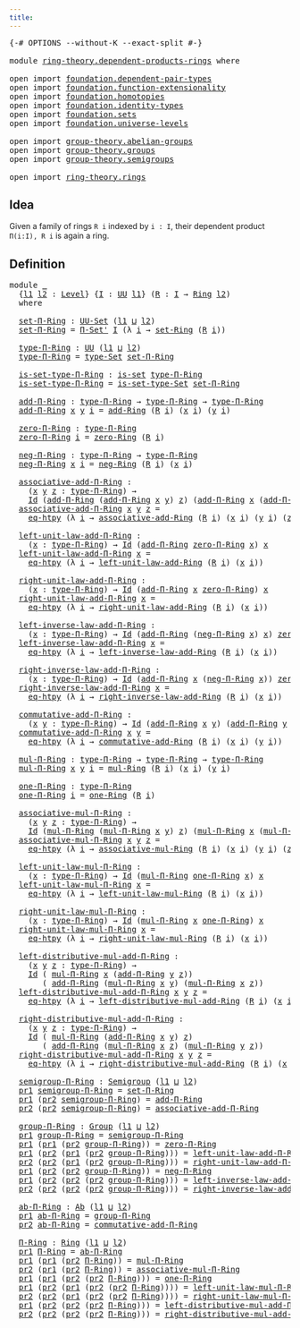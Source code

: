 ```yaml
---
title:
---
```


<pre class="Agda"><a id="25" class="Symbol">{-#</a> <a id="29" class="Keyword">OPTIONS</a> <a id="37" class="Pragma">--without-K</a> <a id="49" class="Pragma">--exact-split</a> <a id="63" class="Symbol">#-}</a>

<a id="68" class="Keyword">module</a> <a id="75" href="ring-theory.dependent-products-rings.html" class="Module">ring-theory.dependent-products-rings</a> <a id="112" class="Keyword">where</a>

<a id="119" class="Keyword">open</a> <a id="124" class="Keyword">import</a> <a id="131" href="foundation.dependent-pair-types.html" class="Module">foundation.dependent-pair-types</a>
<a id="163" class="Keyword">open</a> <a id="168" class="Keyword">import</a> <a id="175" href="foundation.function-extensionality.html" class="Module">foundation.function-extensionality</a>
<a id="210" class="Keyword">open</a> <a id="215" class="Keyword">import</a> <a id="222" href="foundation.homotopies.html" class="Module">foundation.homotopies</a>
<a id="244" class="Keyword">open</a> <a id="249" class="Keyword">import</a> <a id="256" href="foundation.identity-types.html" class="Module">foundation.identity-types</a>
<a id="282" class="Keyword">open</a> <a id="287" class="Keyword">import</a> <a id="294" href="foundation.sets.html" class="Module">foundation.sets</a>
<a id="310" class="Keyword">open</a> <a id="315" class="Keyword">import</a> <a id="322" href="foundation.universe-levels.html" class="Module">foundation.universe-levels</a>

<a id="350" class="Keyword">open</a> <a id="355" class="Keyword">import</a> <a id="362" href="group-theory.abelian-groups.html" class="Module">group-theory.abelian-groups</a>
<a id="390" class="Keyword">open</a> <a id="395" class="Keyword">import</a> <a id="402" href="group-theory.groups.html" class="Module">group-theory.groups</a>
<a id="422" class="Keyword">open</a> <a id="427" class="Keyword">import</a> <a id="434" href="group-theory.semigroups.html" class="Module">group-theory.semigroups</a>

<a id="459" class="Keyword">open</a> <a id="464" class="Keyword">import</a> <a id="471" href="ring-theory.rings.html" class="Module">ring-theory.rings</a>
</pre>
## Idea

Given a family of rings `R i` indexed by `i : I`, their dependent product `Π(i:I), R i` is again a ring.

## Definition

<pre class="Agda"><a id="632" class="Keyword">module</a> <a id="639" href="ring-theory.dependent-products-rings.html#639" class="Module">_</a>
  <a id="643" class="Symbol">{</a><a id="644" href="ring-theory.dependent-products-rings.html#644" class="Bound">l1</a> <a id="647" href="ring-theory.dependent-products-rings.html#647" class="Bound">l2</a> <a id="650" class="Symbol">:</a> <a id="652" href="Agda.Primitive.html#597" class="Postulate">Level</a><a id="657" class="Symbol">}</a> <a id="659" class="Symbol">{</a><a id="660" href="ring-theory.dependent-products-rings.html#660" class="Bound">I</a> <a id="662" class="Symbol">:</a> <a id="664" href="foundation-core.universe-levels.html#235" class="Primitive">UU</a> <a id="667" href="ring-theory.dependent-products-rings.html#644" class="Bound">l1</a><a id="669" class="Symbol">}</a> <a id="671" class="Symbol">(</a><a id="672" href="ring-theory.dependent-products-rings.html#672" class="Bound">R</a> <a id="674" class="Symbol">:</a> <a id="676" href="ring-theory.dependent-products-rings.html#660" class="Bound">I</a> <a id="678" class="Symbol">→</a> <a id="680" href="ring-theory.rings.html#2551" class="Function">Ring</a> <a id="685" href="ring-theory.dependent-products-rings.html#647" class="Bound">l2</a><a id="687" class="Symbol">)</a>
  <a id="691" class="Keyword">where</a>
  
  <a id="702" href="ring-theory.dependent-products-rings.html#702" class="Function">set-Π-Ring</a> <a id="713" class="Symbol">:</a> <a id="715" href="foundation-core.sets.html#1190" class="Function">UU-Set</a> <a id="722" class="Symbol">(</a><a id="723" href="ring-theory.dependent-products-rings.html#644" class="Bound">l1</a> <a id="726" href="Agda.Primitive.html#810" class="Primitive Operator">⊔</a> <a id="728" href="ring-theory.dependent-products-rings.html#647" class="Bound">l2</a><a id="730" class="Symbol">)</a>
  <a id="734" href="ring-theory.dependent-products-rings.html#702" class="Function">set-Π-Ring</a> <a id="745" class="Symbol">=</a> <a id="747" href="foundation.sets.html#3198" class="Function">Π-Set&#39;</a> <a id="754" href="ring-theory.dependent-products-rings.html#660" class="Bound">I</a> <a id="756" class="Symbol">(λ</a> <a id="759" href="ring-theory.dependent-products-rings.html#759" class="Bound">i</a> <a id="761" class="Symbol">→</a> <a id="763" href="ring-theory.rings.html#2757" class="Function">set-Ring</a> <a id="772" class="Symbol">(</a><a id="773" href="ring-theory.dependent-products-rings.html#672" class="Bound">R</a> <a id="775" href="ring-theory.dependent-products-rings.html#759" class="Bound">i</a><a id="776" class="Symbol">))</a>

  <a id="782" href="ring-theory.dependent-products-rings.html#782" class="Function">type-Π-Ring</a> <a id="794" class="Symbol">:</a> <a id="796" href="foundation-core.universe-levels.html#235" class="Primitive">UU</a> <a id="799" class="Symbol">(</a><a id="800" href="ring-theory.dependent-products-rings.html#644" class="Bound">l1</a> <a id="803" href="Agda.Primitive.html#810" class="Primitive Operator">⊔</a> <a id="805" href="ring-theory.dependent-products-rings.html#647" class="Bound">l2</a><a id="807" class="Symbol">)</a>
  <a id="811" href="ring-theory.dependent-products-rings.html#782" class="Function">type-Π-Ring</a> <a id="823" class="Symbol">=</a> <a id="825" href="foundation-core.sets.html#1304" class="Function">type-Set</a> <a id="834" href="ring-theory.dependent-products-rings.html#702" class="Function">set-Π-Ring</a>

  <a id="848" href="ring-theory.dependent-products-rings.html#848" class="Function">is-set-type-Π-Ring</a> <a id="867" class="Symbol">:</a> <a id="869" href="foundation-core.sets.html#1113" class="Function">is-set</a> <a id="876" href="ring-theory.dependent-products-rings.html#782" class="Function">type-Π-Ring</a>
  <a id="890" href="ring-theory.dependent-products-rings.html#848" class="Function">is-set-type-Π-Ring</a> <a id="909" class="Symbol">=</a> <a id="911" href="foundation-core.sets.html#1355" class="Function">is-set-type-Set</a> <a id="927" href="ring-theory.dependent-products-rings.html#702" class="Function">set-Π-Ring</a>

  <a id="941" href="ring-theory.dependent-products-rings.html#941" class="Function">add-Π-Ring</a> <a id="952" class="Symbol">:</a> <a id="954" href="ring-theory.dependent-products-rings.html#782" class="Function">type-Π-Ring</a> <a id="966" class="Symbol">→</a> <a id="968" href="ring-theory.dependent-products-rings.html#782" class="Function">type-Π-Ring</a> <a id="980" class="Symbol">→</a> <a id="982" href="ring-theory.dependent-products-rings.html#782" class="Function">type-Π-Ring</a>
  <a id="996" href="ring-theory.dependent-products-rings.html#941" class="Function">add-Π-Ring</a> <a id="1007" href="ring-theory.dependent-products-rings.html#1007" class="Bound">x</a> <a id="1009" href="ring-theory.dependent-products-rings.html#1009" class="Bound">y</a> <a id="1011" href="ring-theory.dependent-products-rings.html#1011" class="Bound">i</a> <a id="1013" class="Symbol">=</a> <a id="1015" href="ring-theory.rings.html#3153" class="Function">add-Ring</a> <a id="1024" class="Symbol">(</a><a id="1025" href="ring-theory.dependent-products-rings.html#672" class="Bound">R</a> <a id="1027" href="ring-theory.dependent-products-rings.html#1011" class="Bound">i</a><a id="1028" class="Symbol">)</a> <a id="1030" class="Symbol">(</a><a id="1031" href="ring-theory.dependent-products-rings.html#1007" class="Bound">x</a> <a id="1033" href="ring-theory.dependent-products-rings.html#1011" class="Bound">i</a><a id="1034" class="Symbol">)</a> <a id="1036" class="Symbol">(</a><a id="1037" href="ring-theory.dependent-products-rings.html#1009" class="Bound">y</a> <a id="1039" href="ring-theory.dependent-products-rings.html#1011" class="Bound">i</a><a id="1040" class="Symbol">)</a>

  <a id="1045" href="ring-theory.dependent-products-rings.html#1045" class="Function">zero-Π-Ring</a> <a id="1057" class="Symbol">:</a> <a id="1059" href="ring-theory.dependent-products-rings.html#782" class="Function">type-Π-Ring</a>
  <a id="1073" href="ring-theory.dependent-products-rings.html#1045" class="Function">zero-Π-Ring</a> <a id="1085" href="ring-theory.dependent-products-rings.html#1085" class="Bound">i</a> <a id="1087" class="Symbol">=</a> <a id="1089" href="ring-theory.rings.html#5170" class="Function">zero-Ring</a> <a id="1099" class="Symbol">(</a><a id="1100" href="ring-theory.dependent-products-rings.html#672" class="Bound">R</a> <a id="1102" href="ring-theory.dependent-products-rings.html#1085" class="Bound">i</a><a id="1103" class="Symbol">)</a>

  <a id="1108" href="ring-theory.dependent-products-rings.html#1108" class="Function">neg-Π-Ring</a> <a id="1119" class="Symbol">:</a> <a id="1121" href="ring-theory.dependent-products-rings.html#782" class="Function">type-Π-Ring</a> <a id="1133" class="Symbol">→</a> <a id="1135" href="ring-theory.dependent-products-rings.html#782" class="Function">type-Π-Ring</a>
  <a id="1149" href="ring-theory.dependent-products-rings.html#1108" class="Function">neg-Π-Ring</a> <a id="1160" href="ring-theory.dependent-products-rings.html#1160" class="Bound">x</a> <a id="1162" href="ring-theory.dependent-products-rings.html#1162" class="Bound">i</a> <a id="1164" class="Symbol">=</a> <a id="1166" href="ring-theory.rings.html#5990" class="Function">neg-Ring</a> <a id="1175" class="Symbol">(</a><a id="1176" href="ring-theory.dependent-products-rings.html#672" class="Bound">R</a> <a id="1178" href="ring-theory.dependent-products-rings.html#1162" class="Bound">i</a><a id="1179" class="Symbol">)</a> <a id="1181" class="Symbol">(</a><a id="1182" href="ring-theory.dependent-products-rings.html#1160" class="Bound">x</a> <a id="1184" href="ring-theory.dependent-products-rings.html#1162" class="Bound">i</a><a id="1185" class="Symbol">)</a>

  <a id="1190" href="ring-theory.dependent-products-rings.html#1190" class="Function">associative-add-Π-Ring</a> <a id="1213" class="Symbol">:</a>
    <a id="1219" class="Symbol">(</a><a id="1220" href="ring-theory.dependent-products-rings.html#1220" class="Bound">x</a> <a id="1222" href="ring-theory.dependent-products-rings.html#1222" class="Bound">y</a> <a id="1224" href="ring-theory.dependent-products-rings.html#1224" class="Bound">z</a> <a id="1226" class="Symbol">:</a> <a id="1228" href="ring-theory.dependent-products-rings.html#782" class="Function">type-Π-Ring</a><a id="1239" class="Symbol">)</a> <a id="1241" class="Symbol">→</a>
    <a id="1247" href="foundation-core.identity-types.html#1767" class="Datatype">Id</a> <a id="1250" class="Symbol">(</a><a id="1251" href="ring-theory.dependent-products-rings.html#941" class="Function">add-Π-Ring</a> <a id="1262" class="Symbol">(</a><a id="1263" href="ring-theory.dependent-products-rings.html#941" class="Function">add-Π-Ring</a> <a id="1274" href="ring-theory.dependent-products-rings.html#1220" class="Bound">x</a> <a id="1276" href="ring-theory.dependent-products-rings.html#1222" class="Bound">y</a><a id="1277" class="Symbol">)</a> <a id="1279" href="ring-theory.dependent-products-rings.html#1224" class="Bound">z</a><a id="1280" class="Symbol">)</a> <a id="1282" class="Symbol">(</a><a id="1283" href="ring-theory.dependent-products-rings.html#941" class="Function">add-Π-Ring</a> <a id="1294" href="ring-theory.dependent-products-rings.html#1220" class="Bound">x</a> <a id="1296" class="Symbol">(</a><a id="1297" href="ring-theory.dependent-products-rings.html#941" class="Function">add-Π-Ring</a> <a id="1308" href="ring-theory.dependent-products-rings.html#1222" class="Bound">y</a> <a id="1310" href="ring-theory.dependent-products-rings.html#1224" class="Bound">z</a><a id="1311" class="Symbol">))</a>
  <a id="1316" href="ring-theory.dependent-products-rings.html#1190" class="Function">associative-add-Π-Ring</a> <a id="1339" href="ring-theory.dependent-products-rings.html#1339" class="Bound">x</a> <a id="1341" href="ring-theory.dependent-products-rings.html#1341" class="Bound">y</a> <a id="1343" href="ring-theory.dependent-products-rings.html#1343" class="Bound">z</a> <a id="1345" class="Symbol">=</a>
    <a id="1351" href="foundation-core.function-extensionality.html#1463" class="Function">eq-htpy</a> <a id="1359" class="Symbol">(λ</a> <a id="1362" href="ring-theory.dependent-products-rings.html#1362" class="Bound">i</a> <a id="1364" class="Symbol">→</a> <a id="1366" href="ring-theory.rings.html#3474" class="Function">associative-add-Ring</a> <a id="1387" class="Symbol">(</a><a id="1388" href="ring-theory.dependent-products-rings.html#672" class="Bound">R</a> <a id="1390" href="ring-theory.dependent-products-rings.html#1362" class="Bound">i</a><a id="1391" class="Symbol">)</a> <a id="1393" class="Symbol">(</a><a id="1394" href="ring-theory.dependent-products-rings.html#1339" class="Bound">x</a> <a id="1396" href="ring-theory.dependent-products-rings.html#1362" class="Bound">i</a><a id="1397" class="Symbol">)</a> <a id="1399" class="Symbol">(</a><a id="1400" href="ring-theory.dependent-products-rings.html#1341" class="Bound">y</a> <a id="1402" href="ring-theory.dependent-products-rings.html#1362" class="Bound">i</a><a id="1403" class="Symbol">)</a> <a id="1405" class="Symbol">(</a><a id="1406" href="ring-theory.dependent-products-rings.html#1343" class="Bound">z</a> <a id="1408" href="ring-theory.dependent-products-rings.html#1362" class="Bound">i</a><a id="1409" class="Symbol">))</a>

  <a id="1415" href="ring-theory.dependent-products-rings.html#1415" class="Function">left-unit-law-add-Π-Ring</a> <a id="1440" class="Symbol">:</a>
    <a id="1446" class="Symbol">(</a><a id="1447" href="ring-theory.dependent-products-rings.html#1447" class="Bound">x</a> <a id="1449" class="Symbol">:</a> <a id="1451" href="ring-theory.dependent-products-rings.html#782" class="Function">type-Π-Ring</a><a id="1462" class="Symbol">)</a> <a id="1464" class="Symbol">→</a> <a id="1466" href="foundation-core.identity-types.html#1767" class="Datatype">Id</a> <a id="1469" class="Symbol">(</a><a id="1470" href="ring-theory.dependent-products-rings.html#941" class="Function">add-Π-Ring</a> <a id="1481" href="ring-theory.dependent-products-rings.html#1045" class="Function">zero-Π-Ring</a> <a id="1493" href="ring-theory.dependent-products-rings.html#1447" class="Bound">x</a><a id="1494" class="Symbol">)</a> <a id="1496" href="ring-theory.dependent-products-rings.html#1447" class="Bound">x</a>
  <a id="1500" href="ring-theory.dependent-products-rings.html#1415" class="Function">left-unit-law-add-Π-Ring</a> <a id="1525" href="ring-theory.dependent-products-rings.html#1525" class="Bound">x</a> <a id="1527" class="Symbol">=</a>
    <a id="1533" href="foundation-core.function-extensionality.html#1463" class="Function">eq-htpy</a> <a id="1541" class="Symbol">(λ</a> <a id="1544" href="ring-theory.dependent-products-rings.html#1544" class="Bound">i</a> <a id="1546" class="Symbol">→</a> <a id="1548" href="ring-theory.rings.html#5487" class="Function">left-unit-law-add-Ring</a> <a id="1571" class="Symbol">(</a><a id="1572" href="ring-theory.dependent-products-rings.html#672" class="Bound">R</a> <a id="1574" href="ring-theory.dependent-products-rings.html#1544" class="Bound">i</a><a id="1575" class="Symbol">)</a> <a id="1577" class="Symbol">(</a><a id="1578" href="ring-theory.dependent-products-rings.html#1525" class="Bound">x</a> <a id="1580" href="ring-theory.dependent-products-rings.html#1544" class="Bound">i</a><a id="1581" class="Symbol">))</a>

  <a id="1587" href="ring-theory.dependent-products-rings.html#1587" class="Function">right-unit-law-add-Π-Ring</a> <a id="1613" class="Symbol">:</a>
    <a id="1619" class="Symbol">(</a><a id="1620" href="ring-theory.dependent-products-rings.html#1620" class="Bound">x</a> <a id="1622" class="Symbol">:</a> <a id="1624" href="ring-theory.dependent-products-rings.html#782" class="Function">type-Π-Ring</a><a id="1635" class="Symbol">)</a> <a id="1637" class="Symbol">→</a> <a id="1639" href="foundation-core.identity-types.html#1767" class="Datatype">Id</a> <a id="1642" class="Symbol">(</a><a id="1643" href="ring-theory.dependent-products-rings.html#941" class="Function">add-Π-Ring</a> <a id="1654" href="ring-theory.dependent-products-rings.html#1620" class="Bound">x</a> <a id="1656" href="ring-theory.dependent-products-rings.html#1045" class="Function">zero-Π-Ring</a><a id="1667" class="Symbol">)</a> <a id="1669" href="ring-theory.dependent-products-rings.html#1620" class="Bound">x</a>
  <a id="1673" href="ring-theory.dependent-products-rings.html#1587" class="Function">right-unit-law-add-Π-Ring</a> <a id="1699" href="ring-theory.dependent-products-rings.html#1699" class="Bound">x</a> <a id="1701" class="Symbol">=</a>
    <a id="1707" href="foundation-core.function-extensionality.html#1463" class="Function">eq-htpy</a> <a id="1715" class="Symbol">(λ</a> <a id="1718" href="ring-theory.dependent-products-rings.html#1718" class="Bound">i</a> <a id="1720" class="Symbol">→</a> <a id="1722" href="ring-theory.rings.html#5625" class="Function">right-unit-law-add-Ring</a> <a id="1746" class="Symbol">(</a><a id="1747" href="ring-theory.dependent-products-rings.html#672" class="Bound">R</a> <a id="1749" href="ring-theory.dependent-products-rings.html#1718" class="Bound">i</a><a id="1750" class="Symbol">)</a> <a id="1752" class="Symbol">(</a><a id="1753" href="ring-theory.dependent-products-rings.html#1699" class="Bound">x</a> <a id="1755" href="ring-theory.dependent-products-rings.html#1718" class="Bound">i</a><a id="1756" class="Symbol">))</a>

  <a id="1762" href="ring-theory.dependent-products-rings.html#1762" class="Function">left-inverse-law-add-Π-Ring</a> <a id="1790" class="Symbol">:</a>
    <a id="1796" class="Symbol">(</a><a id="1797" href="ring-theory.dependent-products-rings.html#1797" class="Bound">x</a> <a id="1799" class="Symbol">:</a> <a id="1801" href="ring-theory.dependent-products-rings.html#782" class="Function">type-Π-Ring</a><a id="1812" class="Symbol">)</a> <a id="1814" class="Symbol">→</a> <a id="1816" href="foundation-core.identity-types.html#1767" class="Datatype">Id</a> <a id="1819" class="Symbol">(</a><a id="1820" href="ring-theory.dependent-products-rings.html#941" class="Function">add-Π-Ring</a> <a id="1831" class="Symbol">(</a><a id="1832" href="ring-theory.dependent-products-rings.html#1108" class="Function">neg-Π-Ring</a> <a id="1843" href="ring-theory.dependent-products-rings.html#1797" class="Bound">x</a><a id="1844" class="Symbol">)</a> <a id="1846" href="ring-theory.dependent-products-rings.html#1797" class="Bound">x</a><a id="1847" class="Symbol">)</a> <a id="1849" href="ring-theory.dependent-products-rings.html#1045" class="Function">zero-Π-Ring</a>
  <a id="1863" href="ring-theory.dependent-products-rings.html#1762" class="Function">left-inverse-law-add-Π-Ring</a> <a id="1891" href="ring-theory.dependent-products-rings.html#1891" class="Bound">x</a> <a id="1893" class="Symbol">=</a>
    <a id="1899" href="foundation-core.function-extensionality.html#1463" class="Function">eq-htpy</a> <a id="1907" class="Symbol">(λ</a> <a id="1910" href="ring-theory.dependent-products-rings.html#1910" class="Bound">i</a> <a id="1912" class="Symbol">→</a> <a id="1914" href="ring-theory.rings.html#6062" class="Function">left-inverse-law-add-Ring</a> <a id="1940" class="Symbol">(</a><a id="1941" href="ring-theory.dependent-products-rings.html#672" class="Bound">R</a> <a id="1943" href="ring-theory.dependent-products-rings.html#1910" class="Bound">i</a><a id="1944" class="Symbol">)</a> <a id="1946" class="Symbol">(</a><a id="1947" href="ring-theory.dependent-products-rings.html#1891" class="Bound">x</a> <a id="1949" href="ring-theory.dependent-products-rings.html#1910" class="Bound">i</a><a id="1950" class="Symbol">))</a>

  <a id="1956" href="ring-theory.dependent-products-rings.html#1956" class="Function">right-inverse-law-add-Π-Ring</a> <a id="1985" class="Symbol">:</a>
    <a id="1991" class="Symbol">(</a><a id="1992" href="ring-theory.dependent-products-rings.html#1992" class="Bound">x</a> <a id="1994" class="Symbol">:</a> <a id="1996" href="ring-theory.dependent-products-rings.html#782" class="Function">type-Π-Ring</a><a id="2007" class="Symbol">)</a> <a id="2009" class="Symbol">→</a> <a id="2011" href="foundation-core.identity-types.html#1767" class="Datatype">Id</a> <a id="2014" class="Symbol">(</a><a id="2015" href="ring-theory.dependent-products-rings.html#941" class="Function">add-Π-Ring</a> <a id="2026" href="ring-theory.dependent-products-rings.html#1992" class="Bound">x</a> <a id="2028" class="Symbol">(</a><a id="2029" href="ring-theory.dependent-products-rings.html#1108" class="Function">neg-Π-Ring</a> <a id="2040" href="ring-theory.dependent-products-rings.html#1992" class="Bound">x</a><a id="2041" class="Symbol">))</a> <a id="2044" href="ring-theory.dependent-products-rings.html#1045" class="Function">zero-Π-Ring</a>
  <a id="2058" href="ring-theory.dependent-products-rings.html#1956" class="Function">right-inverse-law-add-Π-Ring</a> <a id="2087" href="ring-theory.dependent-products-rings.html#2087" class="Bound">x</a> <a id="2089" class="Symbol">=</a>
    <a id="2095" href="foundation-core.function-extensionality.html#1463" class="Function">eq-htpy</a> <a id="2103" class="Symbol">(λ</a> <a id="2106" href="ring-theory.dependent-products-rings.html#2106" class="Bound">i</a> <a id="2108" class="Symbol">→</a> <a id="2110" href="ring-theory.rings.html#6228" class="Function">right-inverse-law-add-Ring</a> <a id="2137" class="Symbol">(</a><a id="2138" href="ring-theory.dependent-products-rings.html#672" class="Bound">R</a> <a id="2140" href="ring-theory.dependent-products-rings.html#2106" class="Bound">i</a><a id="2141" class="Symbol">)</a> <a id="2143" class="Symbol">(</a><a id="2144" href="ring-theory.dependent-products-rings.html#2087" class="Bound">x</a> <a id="2146" href="ring-theory.dependent-products-rings.html#2106" class="Bound">i</a><a id="2147" class="Symbol">))</a>

  <a id="2153" href="ring-theory.dependent-products-rings.html#2153" class="Function">commutative-add-Π-Ring</a> <a id="2176" class="Symbol">:</a>
    <a id="2182" class="Symbol">(</a><a id="2183" href="ring-theory.dependent-products-rings.html#2183" class="Bound">x</a> <a id="2185" href="ring-theory.dependent-products-rings.html#2185" class="Bound">y</a> <a id="2187" class="Symbol">:</a> <a id="2189" href="ring-theory.dependent-products-rings.html#782" class="Function">type-Π-Ring</a><a id="2200" class="Symbol">)</a> <a id="2202" class="Symbol">→</a> <a id="2204" href="foundation-core.identity-types.html#1767" class="Datatype">Id</a> <a id="2207" class="Symbol">(</a><a id="2208" href="ring-theory.dependent-products-rings.html#941" class="Function">add-Π-Ring</a> <a id="2219" href="ring-theory.dependent-products-rings.html#2183" class="Bound">x</a> <a id="2221" href="ring-theory.dependent-products-rings.html#2185" class="Bound">y</a><a id="2222" class="Symbol">)</a> <a id="2224" class="Symbol">(</a><a id="2225" href="ring-theory.dependent-products-rings.html#941" class="Function">add-Π-Ring</a> <a id="2236" href="ring-theory.dependent-products-rings.html#2185" class="Bound">y</a> <a id="2238" href="ring-theory.dependent-products-rings.html#2183" class="Bound">x</a><a id="2239" class="Symbol">)</a>
  <a id="2243" href="ring-theory.dependent-products-rings.html#2153" class="Function">commutative-add-Π-Ring</a> <a id="2266" href="ring-theory.dependent-products-rings.html#2266" class="Bound">x</a> <a id="2268" href="ring-theory.dependent-products-rings.html#2268" class="Bound">y</a> <a id="2270" class="Symbol">=</a>
    <a id="2276" href="foundation-core.function-extensionality.html#1463" class="Function">eq-htpy</a> <a id="2284" class="Symbol">(λ</a> <a id="2287" href="ring-theory.dependent-products-rings.html#2287" class="Bound">i</a> <a id="2289" class="Symbol">→</a> <a id="2291" href="ring-theory.rings.html#3873" class="Function">commutative-add-Ring</a> <a id="2312" class="Symbol">(</a><a id="2313" href="ring-theory.dependent-products-rings.html#672" class="Bound">R</a> <a id="2315" href="ring-theory.dependent-products-rings.html#2287" class="Bound">i</a><a id="2316" class="Symbol">)</a> <a id="2318" class="Symbol">(</a><a id="2319" href="ring-theory.dependent-products-rings.html#2266" class="Bound">x</a> <a id="2321" href="ring-theory.dependent-products-rings.html#2287" class="Bound">i</a><a id="2322" class="Symbol">)</a> <a id="2324" class="Symbol">(</a><a id="2325" href="ring-theory.dependent-products-rings.html#2268" class="Bound">y</a> <a id="2327" href="ring-theory.dependent-products-rings.html#2287" class="Bound">i</a><a id="2328" class="Symbol">))</a>

  <a id="2334" href="ring-theory.dependent-products-rings.html#2334" class="Function">mul-Π-Ring</a> <a id="2345" class="Symbol">:</a> <a id="2347" href="ring-theory.dependent-products-rings.html#782" class="Function">type-Π-Ring</a> <a id="2359" class="Symbol">→</a> <a id="2361" href="ring-theory.dependent-products-rings.html#782" class="Function">type-Π-Ring</a> <a id="2373" class="Symbol">→</a> <a id="2375" href="ring-theory.dependent-products-rings.html#782" class="Function">type-Π-Ring</a>
  <a id="2389" href="ring-theory.dependent-products-rings.html#2334" class="Function">mul-Π-Ring</a> <a id="2400" href="ring-theory.dependent-products-rings.html#2400" class="Bound">x</a> <a id="2402" href="ring-theory.dependent-products-rings.html#2402" class="Bound">y</a> <a id="2404" href="ring-theory.dependent-products-rings.html#2404" class="Bound">i</a> <a id="2406" class="Symbol">=</a> <a id="2408" href="ring-theory.rings.html#6590" class="Function">mul-Ring</a> <a id="2417" class="Symbol">(</a><a id="2418" href="ring-theory.dependent-products-rings.html#672" class="Bound">R</a> <a id="2420" href="ring-theory.dependent-products-rings.html#2404" class="Bound">i</a><a id="2421" class="Symbol">)</a> <a id="2423" class="Symbol">(</a><a id="2424" href="ring-theory.dependent-products-rings.html#2400" class="Bound">x</a> <a id="2426" href="ring-theory.dependent-products-rings.html#2404" class="Bound">i</a><a id="2427" class="Symbol">)</a> <a id="2429" class="Symbol">(</a><a id="2430" href="ring-theory.dependent-products-rings.html#2402" class="Bound">y</a> <a id="2432" href="ring-theory.dependent-products-rings.html#2404" class="Bound">i</a><a id="2433" class="Symbol">)</a>

  <a id="2438" href="ring-theory.dependent-products-rings.html#2438" class="Function">one-Π-Ring</a> <a id="2449" class="Symbol">:</a> <a id="2451" href="ring-theory.dependent-products-rings.html#782" class="Function">type-Π-Ring</a>
  <a id="2465" href="ring-theory.dependent-products-rings.html#2438" class="Function">one-Π-Ring</a> <a id="2476" href="ring-theory.dependent-products-rings.html#2476" class="Bound">i</a> <a id="2478" class="Symbol">=</a> <a id="2480" href="ring-theory.rings.html#8018" class="Function">one-Ring</a> <a id="2489" class="Symbol">(</a><a id="2490" href="ring-theory.dependent-products-rings.html#672" class="Bound">R</a> <a id="2492" href="ring-theory.dependent-products-rings.html#2476" class="Bound">i</a><a id="2493" class="Symbol">)</a>

  <a id="2498" href="ring-theory.dependent-products-rings.html#2498" class="Function">associative-mul-Π-Ring</a> <a id="2521" class="Symbol">:</a>
    <a id="2527" class="Symbol">(</a><a id="2528" href="ring-theory.dependent-products-rings.html#2528" class="Bound">x</a> <a id="2530" href="ring-theory.dependent-products-rings.html#2530" class="Bound">y</a> <a id="2532" href="ring-theory.dependent-products-rings.html#2532" class="Bound">z</a> <a id="2534" class="Symbol">:</a> <a id="2536" href="ring-theory.dependent-products-rings.html#782" class="Function">type-Π-Ring</a><a id="2547" class="Symbol">)</a> <a id="2549" class="Symbol">→</a>
    <a id="2555" href="foundation-core.identity-types.html#1767" class="Datatype">Id</a> <a id="2558" class="Symbol">(</a><a id="2559" href="ring-theory.dependent-products-rings.html#2334" class="Function">mul-Π-Ring</a> <a id="2570" class="Symbol">(</a><a id="2571" href="ring-theory.dependent-products-rings.html#2334" class="Function">mul-Π-Ring</a> <a id="2582" href="ring-theory.dependent-products-rings.html#2528" class="Bound">x</a> <a id="2584" href="ring-theory.dependent-products-rings.html#2530" class="Bound">y</a><a id="2585" class="Symbol">)</a> <a id="2587" href="ring-theory.dependent-products-rings.html#2532" class="Bound">z</a><a id="2588" class="Symbol">)</a> <a id="2590" class="Symbol">(</a><a id="2591" href="ring-theory.dependent-products-rings.html#2334" class="Function">mul-Π-Ring</a> <a id="2602" href="ring-theory.dependent-products-rings.html#2528" class="Bound">x</a> <a id="2604" class="Symbol">(</a><a id="2605" href="ring-theory.dependent-products-rings.html#2334" class="Function">mul-Π-Ring</a> <a id="2616" href="ring-theory.dependent-products-rings.html#2530" class="Bound">y</a> <a id="2618" href="ring-theory.dependent-products-rings.html#2532" class="Bound">z</a><a id="2619" class="Symbol">))</a>
  <a id="2624" href="ring-theory.dependent-products-rings.html#2498" class="Function">associative-mul-Π-Ring</a> <a id="2647" href="ring-theory.dependent-products-rings.html#2647" class="Bound">x</a> <a id="2649" href="ring-theory.dependent-products-rings.html#2649" class="Bound">y</a> <a id="2651" href="ring-theory.dependent-products-rings.html#2651" class="Bound">z</a> <a id="2653" class="Symbol">=</a>
    <a id="2659" href="foundation-core.function-extensionality.html#1463" class="Function">eq-htpy</a> <a id="2667" class="Symbol">(λ</a> <a id="2670" href="ring-theory.dependent-products-rings.html#2670" class="Bound">i</a> <a id="2672" class="Symbol">→</a> <a id="2674" href="ring-theory.rings.html#6931" class="Function">associative-mul-Ring</a> <a id="2695" class="Symbol">(</a><a id="2696" href="ring-theory.dependent-products-rings.html#672" class="Bound">R</a> <a id="2698" href="ring-theory.dependent-products-rings.html#2670" class="Bound">i</a><a id="2699" class="Symbol">)</a> <a id="2701" class="Symbol">(</a><a id="2702" href="ring-theory.dependent-products-rings.html#2647" class="Bound">x</a> <a id="2704" href="ring-theory.dependent-products-rings.html#2670" class="Bound">i</a><a id="2705" class="Symbol">)</a> <a id="2707" class="Symbol">(</a><a id="2708" href="ring-theory.dependent-products-rings.html#2649" class="Bound">y</a> <a id="2710" href="ring-theory.dependent-products-rings.html#2670" class="Bound">i</a><a id="2711" class="Symbol">)</a> <a id="2713" class="Symbol">(</a><a id="2714" href="ring-theory.dependent-products-rings.html#2651" class="Bound">z</a> <a id="2716" href="ring-theory.dependent-products-rings.html#2670" class="Bound">i</a><a id="2717" class="Symbol">))</a>

  <a id="2723" href="ring-theory.dependent-products-rings.html#2723" class="Function">left-unit-law-mul-Π-Ring</a> <a id="2748" class="Symbol">:</a>
    <a id="2754" class="Symbol">(</a><a id="2755" href="ring-theory.dependent-products-rings.html#2755" class="Bound">x</a> <a id="2757" class="Symbol">:</a> <a id="2759" href="ring-theory.dependent-products-rings.html#782" class="Function">type-Π-Ring</a><a id="2770" class="Symbol">)</a> <a id="2772" class="Symbol">→</a> <a id="2774" href="foundation-core.identity-types.html#1767" class="Datatype">Id</a> <a id="2777" class="Symbol">(</a><a id="2778" href="ring-theory.dependent-products-rings.html#2334" class="Function">mul-Π-Ring</a> <a id="2789" href="ring-theory.dependent-products-rings.html#2438" class="Function">one-Π-Ring</a> <a id="2800" href="ring-theory.dependent-products-rings.html#2755" class="Bound">x</a><a id="2801" class="Symbol">)</a> <a id="2803" href="ring-theory.dependent-products-rings.html#2755" class="Bound">x</a>
  <a id="2807" href="ring-theory.dependent-products-rings.html#2723" class="Function">left-unit-law-mul-Π-Ring</a> <a id="2832" href="ring-theory.dependent-products-rings.html#2832" class="Bound">x</a> <a id="2834" class="Symbol">=</a>
    <a id="2840" href="foundation-core.function-extensionality.html#1463" class="Function">eq-htpy</a> <a id="2848" class="Symbol">(λ</a> <a id="2851" href="ring-theory.dependent-products-rings.html#2851" class="Bound">i</a> <a id="2853" class="Symbol">→</a> <a id="2855" href="ring-theory.rings.html#8096" class="Function">left-unit-law-mul-Ring</a> <a id="2878" class="Symbol">(</a><a id="2879" href="ring-theory.dependent-products-rings.html#672" class="Bound">R</a> <a id="2881" href="ring-theory.dependent-products-rings.html#2851" class="Bound">i</a><a id="2882" class="Symbol">)</a> <a id="2884" class="Symbol">(</a><a id="2885" href="ring-theory.dependent-products-rings.html#2832" class="Bound">x</a> <a id="2887" href="ring-theory.dependent-products-rings.html#2851" class="Bound">i</a><a id="2888" class="Symbol">))</a>

  <a id="2894" href="ring-theory.dependent-products-rings.html#2894" class="Function">right-unit-law-mul-Π-Ring</a> <a id="2920" class="Symbol">:</a>
    <a id="2926" class="Symbol">(</a><a id="2927" href="ring-theory.dependent-products-rings.html#2927" class="Bound">x</a> <a id="2929" class="Symbol">:</a> <a id="2931" href="ring-theory.dependent-products-rings.html#782" class="Function">type-Π-Ring</a><a id="2942" class="Symbol">)</a> <a id="2944" class="Symbol">→</a> <a id="2946" href="foundation-core.identity-types.html#1767" class="Datatype">Id</a> <a id="2949" class="Symbol">(</a><a id="2950" href="ring-theory.dependent-products-rings.html#2334" class="Function">mul-Π-Ring</a> <a id="2961" href="ring-theory.dependent-products-rings.html#2927" class="Bound">x</a> <a id="2963" href="ring-theory.dependent-products-rings.html#2438" class="Function">one-Π-Ring</a><a id="2973" class="Symbol">)</a> <a id="2975" href="ring-theory.dependent-products-rings.html#2927" class="Bound">x</a>
  <a id="2979" href="ring-theory.dependent-products-rings.html#2894" class="Function">right-unit-law-mul-Π-Ring</a> <a id="3005" href="ring-theory.dependent-products-rings.html#3005" class="Bound">x</a> <a id="3007" class="Symbol">=</a>
    <a id="3013" href="foundation-core.function-extensionality.html#1463" class="Function">eq-htpy</a> <a id="3021" class="Symbol">(λ</a> <a id="3024" href="ring-theory.dependent-products-rings.html#3024" class="Bound">i</a> <a id="3026" class="Symbol">→</a> <a id="3028" href="ring-theory.rings.html#8252" class="Function">right-unit-law-mul-Ring</a> <a id="3052" class="Symbol">(</a><a id="3053" href="ring-theory.dependent-products-rings.html#672" class="Bound">R</a> <a id="3055" href="ring-theory.dependent-products-rings.html#3024" class="Bound">i</a><a id="3056" class="Symbol">)</a> <a id="3058" class="Symbol">(</a><a id="3059" href="ring-theory.dependent-products-rings.html#3005" class="Bound">x</a> <a id="3061" href="ring-theory.dependent-products-rings.html#3024" class="Bound">i</a><a id="3062" class="Symbol">))</a>

  <a id="3068" href="ring-theory.dependent-products-rings.html#3068" class="Function">left-distributive-mul-add-Π-Ring</a> <a id="3101" class="Symbol">:</a>
    <a id="3107" class="Symbol">(</a><a id="3108" href="ring-theory.dependent-products-rings.html#3108" class="Bound">x</a> <a id="3110" href="ring-theory.dependent-products-rings.html#3110" class="Bound">y</a> <a id="3112" href="ring-theory.dependent-products-rings.html#3112" class="Bound">z</a> <a id="3114" class="Symbol">:</a> <a id="3116" href="ring-theory.dependent-products-rings.html#782" class="Function">type-Π-Ring</a><a id="3127" class="Symbol">)</a> <a id="3129" class="Symbol">→</a>
    <a id="3135" href="foundation-core.identity-types.html#1767" class="Datatype">Id</a> <a id="3138" class="Symbol">(</a> <a id="3140" href="ring-theory.dependent-products-rings.html#2334" class="Function">mul-Π-Ring</a> <a id="3151" href="ring-theory.dependent-products-rings.html#3108" class="Bound">x</a> <a id="3153" class="Symbol">(</a><a id="3154" href="ring-theory.dependent-products-rings.html#941" class="Function">add-Π-Ring</a> <a id="3165" href="ring-theory.dependent-products-rings.html#3110" class="Bound">y</a> <a id="3167" href="ring-theory.dependent-products-rings.html#3112" class="Bound">z</a><a id="3168" class="Symbol">))</a>
       <a id="3178" class="Symbol">(</a> <a id="3180" href="ring-theory.dependent-products-rings.html#941" class="Function">add-Π-Ring</a> <a id="3191" class="Symbol">(</a><a id="3192" href="ring-theory.dependent-products-rings.html#2334" class="Function">mul-Π-Ring</a> <a id="3203" href="ring-theory.dependent-products-rings.html#3108" class="Bound">x</a> <a id="3205" href="ring-theory.dependent-products-rings.html#3110" class="Bound">y</a><a id="3206" class="Symbol">)</a> <a id="3208" class="Symbol">(</a><a id="3209" href="ring-theory.dependent-products-rings.html#2334" class="Function">mul-Π-Ring</a> <a id="3220" href="ring-theory.dependent-products-rings.html#3108" class="Bound">x</a> <a id="3222" href="ring-theory.dependent-products-rings.html#3112" class="Bound">z</a><a id="3223" class="Symbol">))</a>
  <a id="3228" href="ring-theory.dependent-products-rings.html#3068" class="Function">left-distributive-mul-add-Π-Ring</a> <a id="3261" href="ring-theory.dependent-products-rings.html#3261" class="Bound">x</a> <a id="3263" href="ring-theory.dependent-products-rings.html#3263" class="Bound">y</a> <a id="3265" href="ring-theory.dependent-products-rings.html#3265" class="Bound">z</a> <a id="3267" class="Symbol">=</a>
    <a id="3273" href="foundation-core.function-extensionality.html#1463" class="Function">eq-htpy</a> <a id="3281" class="Symbol">(λ</a> <a id="3284" href="ring-theory.dependent-products-rings.html#3284" class="Bound">i</a> <a id="3286" class="Symbol">→</a> <a id="3288" href="ring-theory.rings.html#7263" class="Function">left-distributive-mul-add-Ring</a> <a id="3319" class="Symbol">(</a><a id="3320" href="ring-theory.dependent-products-rings.html#672" class="Bound">R</a> <a id="3322" href="ring-theory.dependent-products-rings.html#3284" class="Bound">i</a><a id="3323" class="Symbol">)</a> <a id="3325" class="Symbol">(</a><a id="3326" href="ring-theory.dependent-products-rings.html#3261" class="Bound">x</a> <a id="3328" href="ring-theory.dependent-products-rings.html#3284" class="Bound">i</a><a id="3329" class="Symbol">)</a> <a id="3331" class="Symbol">(</a><a id="3332" href="ring-theory.dependent-products-rings.html#3263" class="Bound">y</a> <a id="3334" href="ring-theory.dependent-products-rings.html#3284" class="Bound">i</a><a id="3335" class="Symbol">)</a> <a id="3337" class="Symbol">(</a><a id="3338" href="ring-theory.dependent-products-rings.html#3265" class="Bound">z</a> <a id="3340" href="ring-theory.dependent-products-rings.html#3284" class="Bound">i</a><a id="3341" class="Symbol">))</a>

  <a id="3347" href="ring-theory.dependent-products-rings.html#3347" class="Function">right-distributive-mul-add-Π-Ring</a> <a id="3381" class="Symbol">:</a>
    <a id="3387" class="Symbol">(</a><a id="3388" href="ring-theory.dependent-products-rings.html#3388" class="Bound">x</a> <a id="3390" href="ring-theory.dependent-products-rings.html#3390" class="Bound">y</a> <a id="3392" href="ring-theory.dependent-products-rings.html#3392" class="Bound">z</a> <a id="3394" class="Symbol">:</a> <a id="3396" href="ring-theory.dependent-products-rings.html#782" class="Function">type-Π-Ring</a><a id="3407" class="Symbol">)</a> <a id="3409" class="Symbol">→</a>
    <a id="3415" href="foundation-core.identity-types.html#1767" class="Datatype">Id</a> <a id="3418" class="Symbol">(</a> <a id="3420" href="ring-theory.dependent-products-rings.html#2334" class="Function">mul-Π-Ring</a> <a id="3431" class="Symbol">(</a><a id="3432" href="ring-theory.dependent-products-rings.html#941" class="Function">add-Π-Ring</a> <a id="3443" href="ring-theory.dependent-products-rings.html#3388" class="Bound">x</a> <a id="3445" href="ring-theory.dependent-products-rings.html#3390" class="Bound">y</a><a id="3446" class="Symbol">)</a> <a id="3448" href="ring-theory.dependent-products-rings.html#3392" class="Bound">z</a><a id="3449" class="Symbol">)</a>
       <a id="3458" class="Symbol">(</a> <a id="3460" href="ring-theory.dependent-products-rings.html#941" class="Function">add-Π-Ring</a> <a id="3471" class="Symbol">(</a><a id="3472" href="ring-theory.dependent-products-rings.html#2334" class="Function">mul-Π-Ring</a> <a id="3483" href="ring-theory.dependent-products-rings.html#3388" class="Bound">x</a> <a id="3485" href="ring-theory.dependent-products-rings.html#3392" class="Bound">z</a><a id="3486" class="Symbol">)</a> <a id="3488" class="Symbol">(</a><a id="3489" href="ring-theory.dependent-products-rings.html#2334" class="Function">mul-Π-Ring</a> <a id="3500" href="ring-theory.dependent-products-rings.html#3390" class="Bound">y</a> <a id="3502" href="ring-theory.dependent-products-rings.html#3392" class="Bound">z</a><a id="3503" class="Symbol">))</a>
  <a id="3508" href="ring-theory.dependent-products-rings.html#3347" class="Function">right-distributive-mul-add-Π-Ring</a> <a id="3542" href="ring-theory.dependent-products-rings.html#3542" class="Bound">x</a> <a id="3544" href="ring-theory.dependent-products-rings.html#3544" class="Bound">y</a> <a id="3546" href="ring-theory.dependent-products-rings.html#3546" class="Bound">z</a> <a id="3548" class="Symbol">=</a>
    <a id="3554" href="foundation-core.function-extensionality.html#1463" class="Function">eq-htpy</a> <a id="3562" class="Symbol">(λ</a> <a id="3565" href="ring-theory.dependent-products-rings.html#3565" class="Bound">i</a> <a id="3567" class="Symbol">→</a> <a id="3569" href="ring-theory.rings.html#7470" class="Function">right-distributive-mul-add-Ring</a> <a id="3601" class="Symbol">(</a><a id="3602" href="ring-theory.dependent-products-rings.html#672" class="Bound">R</a> <a id="3604" href="ring-theory.dependent-products-rings.html#3565" class="Bound">i</a><a id="3605" class="Symbol">)</a> <a id="3607" class="Symbol">(</a><a id="3608" href="ring-theory.dependent-products-rings.html#3542" class="Bound">x</a> <a id="3610" href="ring-theory.dependent-products-rings.html#3565" class="Bound">i</a><a id="3611" class="Symbol">)</a> <a id="3613" class="Symbol">(</a><a id="3614" href="ring-theory.dependent-products-rings.html#3544" class="Bound">y</a> <a id="3616" href="ring-theory.dependent-products-rings.html#3565" class="Bound">i</a><a id="3617" class="Symbol">)</a> <a id="3619" class="Symbol">(</a><a id="3620" href="ring-theory.dependent-products-rings.html#3546" class="Bound">z</a> <a id="3622" href="ring-theory.dependent-products-rings.html#3565" class="Bound">i</a><a id="3623" class="Symbol">))</a>

  <a id="3629" href="ring-theory.dependent-products-rings.html#3629" class="Function">semigroup-Π-Ring</a> <a id="3646" class="Symbol">:</a> <a id="3648" href="group-theory.semigroups.html#750" class="Function">Semigroup</a> <a id="3658" class="Symbol">(</a><a id="3659" href="ring-theory.dependent-products-rings.html#644" class="Bound">l1</a> <a id="3662" href="Agda.Primitive.html#810" class="Primitive Operator">⊔</a> <a id="3664" href="ring-theory.dependent-products-rings.html#647" class="Bound">l2</a><a id="3666" class="Symbol">)</a>
  <a id="3670" href="foundation-core.dependent-pair-types.html#605" class="Field">pr1</a> <a id="3674" href="ring-theory.dependent-products-rings.html#3629" class="Function">semigroup-Π-Ring</a> <a id="3691" class="Symbol">=</a> <a id="3693" href="ring-theory.dependent-products-rings.html#702" class="Function">set-Π-Ring</a>
  <a id="3706" href="foundation-core.dependent-pair-types.html#605" class="Field">pr1</a> <a id="3710" class="Symbol">(</a><a id="3711" href="foundation-core.dependent-pair-types.html#617" class="Field">pr2</a> <a id="3715" href="ring-theory.dependent-products-rings.html#3629" class="Function">semigroup-Π-Ring</a><a id="3731" class="Symbol">)</a> <a id="3733" class="Symbol">=</a> <a id="3735" href="ring-theory.dependent-products-rings.html#941" class="Function">add-Π-Ring</a>
  <a id="3748" href="foundation-core.dependent-pair-types.html#617" class="Field">pr2</a> <a id="3752" class="Symbol">(</a><a id="3753" href="foundation-core.dependent-pair-types.html#617" class="Field">pr2</a> <a id="3757" href="ring-theory.dependent-products-rings.html#3629" class="Function">semigroup-Π-Ring</a><a id="3773" class="Symbol">)</a> <a id="3775" class="Symbol">=</a> <a id="3777" href="ring-theory.dependent-products-rings.html#1190" class="Function">associative-add-Π-Ring</a>

  <a id="3803" href="ring-theory.dependent-products-rings.html#3803" class="Function">group-Π-Ring</a> <a id="3816" class="Symbol">:</a> <a id="3818" href="group-theory.groups.html#2745" class="Function">Group</a> <a id="3824" class="Symbol">(</a><a id="3825" href="ring-theory.dependent-products-rings.html#644" class="Bound">l1</a> <a id="3828" href="Agda.Primitive.html#810" class="Primitive Operator">⊔</a> <a id="3830" href="ring-theory.dependent-products-rings.html#647" class="Bound">l2</a><a id="3832" class="Symbol">)</a>
  <a id="3836" href="foundation-core.dependent-pair-types.html#605" class="Field">pr1</a> <a id="3840" href="ring-theory.dependent-products-rings.html#3803" class="Function">group-Π-Ring</a> <a id="3853" class="Symbol">=</a> <a id="3855" href="ring-theory.dependent-products-rings.html#3629" class="Function">semigroup-Π-Ring</a>
  <a id="3874" href="foundation-core.dependent-pair-types.html#605" class="Field">pr1</a> <a id="3878" class="Symbol">(</a><a id="3879" href="foundation-core.dependent-pair-types.html#605" class="Field">pr1</a> <a id="3883" class="Symbol">(</a><a id="3884" href="foundation-core.dependent-pair-types.html#617" class="Field">pr2</a> <a id="3888" href="ring-theory.dependent-products-rings.html#3803" class="Function">group-Π-Ring</a><a id="3900" class="Symbol">))</a> <a id="3903" class="Symbol">=</a> <a id="3905" href="ring-theory.dependent-products-rings.html#1045" class="Function">zero-Π-Ring</a>
  <a id="3919" href="foundation-core.dependent-pair-types.html#605" class="Field">pr1</a> <a id="3923" class="Symbol">(</a><a id="3924" href="foundation-core.dependent-pair-types.html#617" class="Field">pr2</a> <a id="3928" class="Symbol">(</a><a id="3929" href="foundation-core.dependent-pair-types.html#605" class="Field">pr1</a> <a id="3933" class="Symbol">(</a><a id="3934" href="foundation-core.dependent-pair-types.html#617" class="Field">pr2</a> <a id="3938" href="ring-theory.dependent-products-rings.html#3803" class="Function">group-Π-Ring</a><a id="3950" class="Symbol">)))</a> <a id="3954" class="Symbol">=</a> <a id="3956" href="ring-theory.dependent-products-rings.html#1415" class="Function">left-unit-law-add-Π-Ring</a>
  <a id="3983" href="foundation-core.dependent-pair-types.html#617" class="Field">pr2</a> <a id="3987" class="Symbol">(</a><a id="3988" href="foundation-core.dependent-pair-types.html#617" class="Field">pr2</a> <a id="3992" class="Symbol">(</a><a id="3993" href="foundation-core.dependent-pair-types.html#605" class="Field">pr1</a> <a id="3997" class="Symbol">(</a><a id="3998" href="foundation-core.dependent-pair-types.html#617" class="Field">pr2</a> <a id="4002" href="ring-theory.dependent-products-rings.html#3803" class="Function">group-Π-Ring</a><a id="4014" class="Symbol">)))</a> <a id="4018" class="Symbol">=</a> <a id="4020" href="ring-theory.dependent-products-rings.html#1587" class="Function">right-unit-law-add-Π-Ring</a>
  <a id="4048" href="foundation-core.dependent-pair-types.html#605" class="Field">pr1</a> <a id="4052" class="Symbol">(</a><a id="4053" href="foundation-core.dependent-pair-types.html#617" class="Field">pr2</a> <a id="4057" class="Symbol">(</a><a id="4058" href="foundation-core.dependent-pair-types.html#617" class="Field">pr2</a> <a id="4062" href="ring-theory.dependent-products-rings.html#3803" class="Function">group-Π-Ring</a><a id="4074" class="Symbol">))</a> <a id="4077" class="Symbol">=</a> <a id="4079" href="ring-theory.dependent-products-rings.html#1108" class="Function">neg-Π-Ring</a>
  <a id="4092" href="foundation-core.dependent-pair-types.html#605" class="Field">pr1</a> <a id="4096" class="Symbol">(</a><a id="4097" href="foundation-core.dependent-pair-types.html#617" class="Field">pr2</a> <a id="4101" class="Symbol">(</a><a id="4102" href="foundation-core.dependent-pair-types.html#617" class="Field">pr2</a> <a id="4106" class="Symbol">(</a><a id="4107" href="foundation-core.dependent-pair-types.html#617" class="Field">pr2</a> <a id="4111" href="ring-theory.dependent-products-rings.html#3803" class="Function">group-Π-Ring</a><a id="4123" class="Symbol">)))</a> <a id="4127" class="Symbol">=</a> <a id="4129" href="ring-theory.dependent-products-rings.html#1762" class="Function">left-inverse-law-add-Π-Ring</a>
  <a id="4159" href="foundation-core.dependent-pair-types.html#617" class="Field">pr2</a> <a id="4163" class="Symbol">(</a><a id="4164" href="foundation-core.dependent-pair-types.html#617" class="Field">pr2</a> <a id="4168" class="Symbol">(</a><a id="4169" href="foundation-core.dependent-pair-types.html#617" class="Field">pr2</a> <a id="4173" class="Symbol">(</a><a id="4174" href="foundation-core.dependent-pair-types.html#617" class="Field">pr2</a> <a id="4178" href="ring-theory.dependent-products-rings.html#3803" class="Function">group-Π-Ring</a><a id="4190" class="Symbol">)))</a> <a id="4194" class="Symbol">=</a> <a id="4196" href="ring-theory.dependent-products-rings.html#1956" class="Function">right-inverse-law-add-Π-Ring</a>

  <a id="4228" href="ring-theory.dependent-products-rings.html#4228" class="Function">ab-Π-Ring</a> <a id="4238" class="Symbol">:</a> <a id="4240" href="group-theory.abelian-groups.html#2512" class="Function">Ab</a> <a id="4243" class="Symbol">(</a><a id="4244" href="ring-theory.dependent-products-rings.html#644" class="Bound">l1</a> <a id="4247" href="Agda.Primitive.html#810" class="Primitive Operator">⊔</a> <a id="4249" href="ring-theory.dependent-products-rings.html#647" class="Bound">l2</a><a id="4251" class="Symbol">)</a>
  <a id="4255" href="foundation-core.dependent-pair-types.html#605" class="Field">pr1</a> <a id="4259" href="ring-theory.dependent-products-rings.html#4228" class="Function">ab-Π-Ring</a> <a id="4269" class="Symbol">=</a> <a id="4271" href="ring-theory.dependent-products-rings.html#3803" class="Function">group-Π-Ring</a>
  <a id="4286" href="foundation-core.dependent-pair-types.html#617" class="Field">pr2</a> <a id="4290" href="ring-theory.dependent-products-rings.html#4228" class="Function">ab-Π-Ring</a> <a id="4300" class="Symbol">=</a> <a id="4302" href="ring-theory.dependent-products-rings.html#2153" class="Function">commutative-add-Π-Ring</a>

  <a id="4328" href="ring-theory.dependent-products-rings.html#4328" class="Function">Π-Ring</a> <a id="4335" class="Symbol">:</a> <a id="4337" href="ring-theory.rings.html#2551" class="Function">Ring</a> <a id="4342" class="Symbol">(</a><a id="4343" href="ring-theory.dependent-products-rings.html#644" class="Bound">l1</a> <a id="4346" href="Agda.Primitive.html#810" class="Primitive Operator">⊔</a> <a id="4348" href="ring-theory.dependent-products-rings.html#647" class="Bound">l2</a><a id="4350" class="Symbol">)</a>
  <a id="4354" href="foundation-core.dependent-pair-types.html#605" class="Field">pr1</a> <a id="4358" href="ring-theory.dependent-products-rings.html#4328" class="Function">Π-Ring</a> <a id="4365" class="Symbol">=</a> <a id="4367" href="ring-theory.dependent-products-rings.html#4228" class="Function">ab-Π-Ring</a>
  <a id="4379" href="foundation-core.dependent-pair-types.html#605" class="Field">pr1</a> <a id="4383" class="Symbol">(</a><a id="4384" href="foundation-core.dependent-pair-types.html#605" class="Field">pr1</a> <a id="4388" class="Symbol">(</a><a id="4389" href="foundation-core.dependent-pair-types.html#617" class="Field">pr2</a> <a id="4393" href="ring-theory.dependent-products-rings.html#4328" class="Function">Π-Ring</a><a id="4399" class="Symbol">))</a> <a id="4402" class="Symbol">=</a> <a id="4404" href="ring-theory.dependent-products-rings.html#2334" class="Function">mul-Π-Ring</a>
  <a id="4417" href="foundation-core.dependent-pair-types.html#617" class="Field">pr2</a> <a id="4421" class="Symbol">(</a><a id="4422" href="foundation-core.dependent-pair-types.html#605" class="Field">pr1</a> <a id="4426" class="Symbol">(</a><a id="4427" href="foundation-core.dependent-pair-types.html#617" class="Field">pr2</a> <a id="4431" href="ring-theory.dependent-products-rings.html#4328" class="Function">Π-Ring</a><a id="4437" class="Symbol">))</a> <a id="4440" class="Symbol">=</a> <a id="4442" href="ring-theory.dependent-products-rings.html#2498" class="Function">associative-mul-Π-Ring</a>
  <a id="4467" href="foundation-core.dependent-pair-types.html#605" class="Field">pr1</a> <a id="4471" class="Symbol">(</a><a id="4472" href="foundation-core.dependent-pair-types.html#605" class="Field">pr1</a> <a id="4476" class="Symbol">(</a><a id="4477" href="foundation-core.dependent-pair-types.html#617" class="Field">pr2</a> <a id="4481" class="Symbol">(</a><a id="4482" href="foundation-core.dependent-pair-types.html#617" class="Field">pr2</a> <a id="4486" href="ring-theory.dependent-products-rings.html#4328" class="Function">Π-Ring</a><a id="4492" class="Symbol">)))</a> <a id="4496" class="Symbol">=</a> <a id="4498" href="ring-theory.dependent-products-rings.html#2438" class="Function">one-Π-Ring</a>
  <a id="4511" href="foundation-core.dependent-pair-types.html#605" class="Field">pr1</a> <a id="4515" class="Symbol">(</a><a id="4516" href="foundation-core.dependent-pair-types.html#617" class="Field">pr2</a> <a id="4520" class="Symbol">(</a><a id="4521" href="foundation-core.dependent-pair-types.html#605" class="Field">pr1</a> <a id="4525" class="Symbol">(</a><a id="4526" href="foundation-core.dependent-pair-types.html#617" class="Field">pr2</a> <a id="4530" class="Symbol">(</a><a id="4531" href="foundation-core.dependent-pair-types.html#617" class="Field">pr2</a> <a id="4535" href="ring-theory.dependent-products-rings.html#4328" class="Function">Π-Ring</a><a id="4541" class="Symbol">))))</a> <a id="4546" class="Symbol">=</a> <a id="4548" href="ring-theory.dependent-products-rings.html#2723" class="Function">left-unit-law-mul-Π-Ring</a>
  <a id="4575" href="foundation-core.dependent-pair-types.html#617" class="Field">pr2</a> <a id="4579" class="Symbol">(</a><a id="4580" href="foundation-core.dependent-pair-types.html#617" class="Field">pr2</a> <a id="4584" class="Symbol">(</a><a id="4585" href="foundation-core.dependent-pair-types.html#605" class="Field">pr1</a> <a id="4589" class="Symbol">(</a><a id="4590" href="foundation-core.dependent-pair-types.html#617" class="Field">pr2</a> <a id="4594" class="Symbol">(</a><a id="4595" href="foundation-core.dependent-pair-types.html#617" class="Field">pr2</a> <a id="4599" href="ring-theory.dependent-products-rings.html#4328" class="Function">Π-Ring</a><a id="4605" class="Symbol">))))</a> <a id="4610" class="Symbol">=</a> <a id="4612" href="ring-theory.dependent-products-rings.html#2894" class="Function">right-unit-law-mul-Π-Ring</a>
  <a id="4640" href="foundation-core.dependent-pair-types.html#605" class="Field">pr1</a> <a id="4644" class="Symbol">(</a><a id="4645" href="foundation-core.dependent-pair-types.html#617" class="Field">pr2</a> <a id="4649" class="Symbol">(</a><a id="4650" href="foundation-core.dependent-pair-types.html#617" class="Field">pr2</a> <a id="4654" class="Symbol">(</a><a id="4655" href="foundation-core.dependent-pair-types.html#617" class="Field">pr2</a> <a id="4659" href="ring-theory.dependent-products-rings.html#4328" class="Function">Π-Ring</a><a id="4665" class="Symbol">)))</a> <a id="4669" class="Symbol">=</a> <a id="4671" href="ring-theory.dependent-products-rings.html#3068" class="Function">left-distributive-mul-add-Π-Ring</a>
  <a id="4706" href="foundation-core.dependent-pair-types.html#617" class="Field">pr2</a> <a id="4710" class="Symbol">(</a><a id="4711" href="foundation-core.dependent-pair-types.html#617" class="Field">pr2</a> <a id="4715" class="Symbol">(</a><a id="4716" href="foundation-core.dependent-pair-types.html#617" class="Field">pr2</a> <a id="4720" class="Symbol">(</a><a id="4721" href="foundation-core.dependent-pair-types.html#617" class="Field">pr2</a> <a id="4725" href="ring-theory.dependent-products-rings.html#4328" class="Function">Π-Ring</a><a id="4731" class="Symbol">)))</a> <a id="4735" class="Symbol">=</a> <a id="4737" href="ring-theory.dependent-products-rings.html#3347" class="Function">right-distributive-mul-add-Π-Ring</a>
</pre>